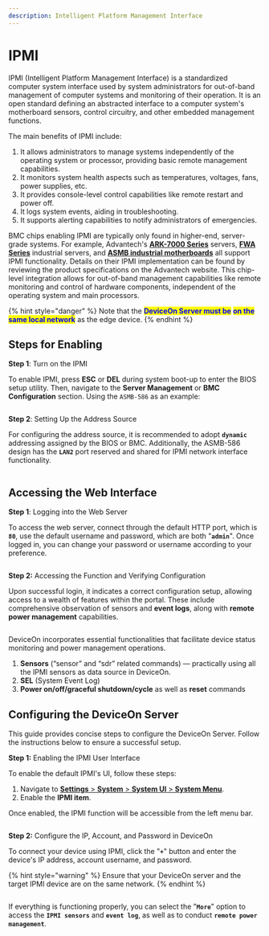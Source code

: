 ```yaml
---
description: Intelligent Platform Management Interface
---
```


# IPMI

IPMI (Intelligent Platform Management Interface) is a standardized computer system interface used by system administrators for out-of-band management of computer systems and monitoring of their operation. It is an open standard defining an abstracted interface to a computer system's motherboard sensors, control circuitry, and other embedded management functions.

The main benefits of IPMI include:

1. It allows administrators to manage systems independently of the operating system or processor, providing basic remote management capabilities.
2. It monitors system health aspects such as temperatures, voltages, fans, power supplies, etc.&#x20;
3. It provides console-level control capabilities like remote restart and power off.&#x20;
4. It logs system events, aiding in troubleshooting.&#x20;
5. It supports alerting capabilities to notify administrators of emergencies.

BMC chips enabling IPMI are typically only found in higher-end, server-grade systems. For example, Advantech's [**ARK-7000 Series**](https://www.advantech.com/en/products/ark-7000-series-extreme-performance-edge-servers/sub\_1-2jkloz) servers, [**FWA Series**](https://www.advantech.com/en/products/1u-intel-xeon-series-/sub\_bf4d0eac-80a3-4753-854d-732ad6b2e866) industrial servers, and [**ASMB industrial motherboards**](https://www.advantech.com/en/products/server-boards/sub\_serverboard) all support IPMI functionality. Details on their IPMI implementation can be found by reviewing the product specifications on the Advantech website. This chip-level integration allows for out-of-band management capabilities like remote monitoring and control of hardware components, independent of the operating system and main processors.

{% hint style="danger" %}
Note that the <mark style="color:blue;">**DeviceOn Server must be**</mark> <mark style="color:blue;">**on the same local network**</mark> as the edge device.
{% endhint %}

## Steps for Enabling

**Step 1**: Turn on the IPMI

To enable IPMI, press **ESC** or **DEL** during system boot-up to enter the BIOS setup utility. Then, navigate to the **Server Management** or **BMC Configuration** section. Using the `ASMB-586` as an example:&#x20;

<figure><img src="../.gitbook/assets/image (145).png" alt=""><figcaption></figcaption></figure>

**Step 2**: Setting Up the Address Source

For configuring the address source, it is recommended to adopt **`dynamic`** addressing assigned by the BIOS or BMC. Additionally, the ASMB-586 design has the **`LAN2`** port reserved and shared for IPMI network interface functionality.

<figure><img src="../.gitbook/assets/image (146).png" alt=""><figcaption></figcaption></figure>

## Accessing the Web Interface

**Step 1**: Logging into the Web Server

To access the web server, connect through the default HTTP port, which is **`80`**, use the default username and password, which are both "**`admin`**". Once logged in, you can change your password or username according to your preference.

<figure><img src="../.gitbook/assets/image (147).png" alt=""><figcaption></figcaption></figure>

**Step 2:** Accessing the Function and Verifying Configuration

Upon successful login, it indicates a correct configuration setup, allowing access to a wealth of features within the portal. These include comprehensive observation of sensors and **event logs**, along with **remote power management** capabilities.&#x20;

<figure><img src="../.gitbook/assets/image (148).png" alt=""><figcaption></figcaption></figure>

DeviceOn incorporates essential functionalities that facilitate device status monitoring and power management operations.

1. **Sensors** (“sensor” and “sdr” related commands) — practically using all the IPMI sensors as data source in DeviceOn.
2. **SEL** (System Event Log)
3. **Power on/off/graceful shutdown/cycle** as well as **reset** commands

## Configuring the DeviceOn Server

This guide provides concise steps to configure the DeviceOn Server. Follow the instructions below to ensure a successful setup.

**Step 1:** Enabling the IPMI User Interface

To enable the default IPMI's UI, follow these steps:

1. Navigate to [**Settings** > **System** > **System UI** > **System Menu**](../web-user-interface/system-setting.md#menu).
2. Enable the **IPMI item**.

Once enabled, the IPMI function will be accessible from the left menu bar.

<figure><img src="../.gitbook/assets/image (149).png" alt=""><figcaption></figcaption></figure>

**Step 2:** Configure the IP, Account, and Password in DeviceOn

To connect your device using IPMI, click the "**`+`**" button and enter the device's IP address, account username, and password.

{% hint style="warning" %}
Ensure that your DeviceOn server and the target IPMI device are on the same network.
{% endhint %}

<figure><img src="../.gitbook/assets/image (150).png" alt=""><figcaption></figcaption></figure>

If everything is functioning properly, you can select the "**`More`**" option to access the **`IPMI sensors`** and **`event log`**, as well as to conduct **`remote power management`**.

<figure><img src="../.gitbook/assets/image (151).png" alt=""><figcaption></figcaption></figure>

<figure><img src="../.gitbook/assets/image (152).png" alt=""><figcaption></figcaption></figure>
